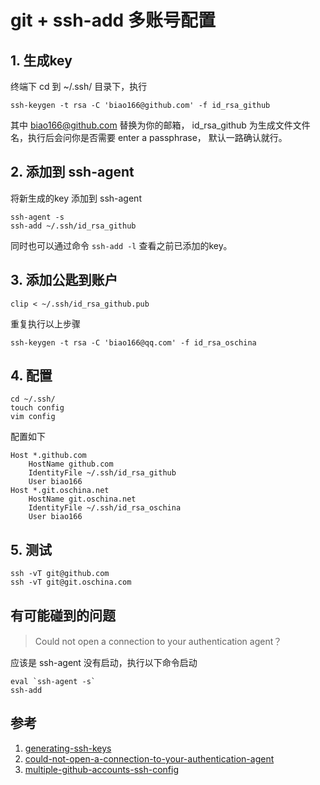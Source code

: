 # git + ssh-add 多账号配置

## 1. 生成key

终端下 cd 到 ~/.ssh/ 目录下，执行

```
ssh-keygen -t rsa -C 'biao166@github.com' -f id_rsa_github
```
其中 biao166@github.com 替换为你的邮箱， id_rsa_github 为生成文件文件名，执行后会问你是否需要 enter a passphrase， 默认一路确认就行。

## 2. 添加到 ssh-agent

将新生成的key 添加到 ssh-agent

```
ssh-agent -s
ssh-add ~/.ssh/id_rsa_github
```

同时也可以通过命令 <code>ssh-add -l</code> 查看之前已添加的key。

## 3. 添加公匙到账户

```
clip < ~/.ssh/id_rsa_github.pub
```

重复执行以上步骤
```
ssh-keygen -t rsa -C 'biao166@qq.com' -f id_rsa_oschina
```

## 4. 配置
```
cd ~/.ssh/
touch config
vim config
```
配置如下

```
Host *.github.com
	HostName github.com
	IdentityFile ~/.ssh/id_rsa_github
	User biao166
Host *.git.oschina.net
	HostName git.oschina.net
	IdentityFile ~/.ssh/id_rsa_oschina
	User biao166
```

## 5. 测试

```
ssh -vT git@github.com
ssh -vT git@git.oschina.com
```

## 有可能碰到的问题

> Could not open a connection to your authentication agent？

应该是 ssh-agent 没有启动，执行以下命令启动

```
eval `ssh-agent -s`
ssh-add
```

## 参考

1. [generating-ssh-keys](https://help.github.com/articles/generating-ssh-keys/)
2. [could-not-open-a-connection-to-your-authentication-agent](http://stackoverflow.com/questions/17846529/could-not-open-a-connection-to-your-authentication-agent)
3. [multiple-github-accounts-ssh-config](http://stackoverflow.com/questions/3225862/multiple-github-accounts-ssh-config)
